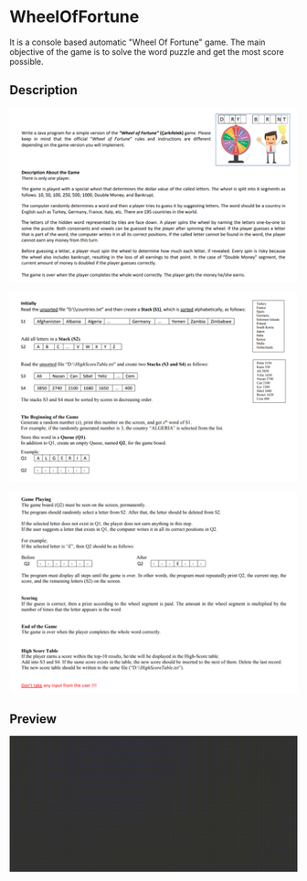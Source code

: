 # WheelOfFortune
It is a console based automatic "Wheel Of Fortune" game. The main objective of the game is to solve the word puzzle and get the most score possible.

## Description
![WheelOfFortune-project-description-1](https://github.com/tolgamertsaruhan/WheelOfFortune/blob/main/images-for-readme/WheelOfFortune-project-description-1.png)

![WheelOfFortune-project-description-2](https://github.com/tolgamertsaruhan/WheelOfFortune/blob/main/images-for-readme/WheelOfFortune-project-description-2.png)

![WheelOfFortune-project-description-3](https://github.com/tolgamertsaruhan/WheelOfFortune/blob/main/images-for-readme/WheelOfFortune-project-description-3.png)

## Preview
![WheelOfFortune-project-gif](https://github.com/tolgamertsaruhan/WheelOfFortune/blob/main/images-for-readme/WheelOfFortune-project-gif.gif)
